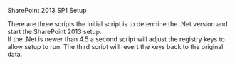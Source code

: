 SharePoint 2013 SP1 Setup

There are three scripts the initial script is to determine the .Net version and start the SharePoint 2013 setup.  
If the .Net is newer than 4.5 a second script will adjust the registry keys to allow setup to run.
The third script will revert the keys back to the original data.